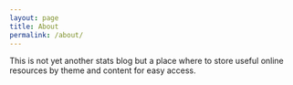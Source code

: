 ```yaml
---
layout: page
title: About
permalink: /about/
---
```


This is not yet another stats blog but a place where to store useful online resources by theme and content for easy access.

